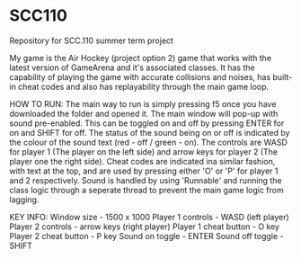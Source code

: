 # SCC110
Repository for SCC.110 summer term project

My game is the Air Hockey (project option 2) game that works with the latest version of GameArena and it's associated classes. It has the capability of playing the game with accurate collisions and noises, has built-in cheat codes and also has replayability through the main game loop. 

HOW TO RUN:
The main way to run is simply pressing f5 once you have downloaded the folder and opened it. The main window will pop-up with sound pre-enabled. This can be toggled on and off by pressing ENTER for on and SHIFT for off. The status of the sound being on or off is indicated by the colour of the sound text (red - off / green - on). The controls are WASD for player 1 (The player on the left side) and arrow keys for player 2 (The player one the right side). Cheat codes are indicated ina similar fashion, with text at the top, and are used by pressing either 'O' or 'P' for player 1 and 2 respectively. Sound is handled by using 'Runnable' and running the class logic through a seperate thread to prevent the main game logic from lagging.

KEY INFO:
Window size - 1500 x 1000
Player 1 controls - WASD (left player)
Player 2 controls - arrow keys (right player)
Player 1 cheat button - O key
Player 2 cheat button - P key
Sound on toggle - ENTER
Sound off toggle - SHIFT



